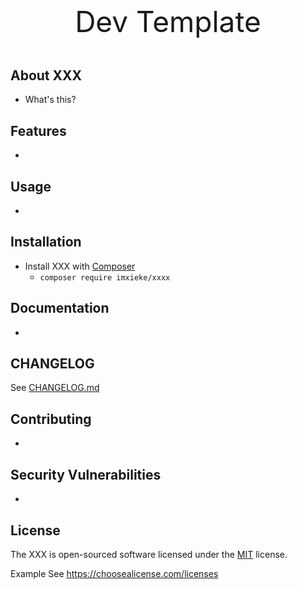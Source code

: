 <p style="text-align:center;font-size:46px;"> Dev Template</p>

## About XXX
- What's this?

## Features
-

## Usage
-

## Installation
- Install XXX with [Composer](https://getcomposer.org/)
  - `composer require imxieke/xxxx`

## Documentation
-

## CHANGELOG
See [CHANGELOG.md]()

## Contributing
-

## Security Vulnerabilities
-

## License

The XXX is open-sourced software licensed under the [MIT]() license.

Example See https://choosealicense.com/licenses
